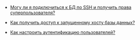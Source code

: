 * [Могу ли я подключиться к БД по SSH и получить права суперпользователя?](#super-user)

* [Как получить доступ к запущенному хосту базы данных?](#db-access)

* [Как настроить аутентификацию пользователей?](#auth-user)
